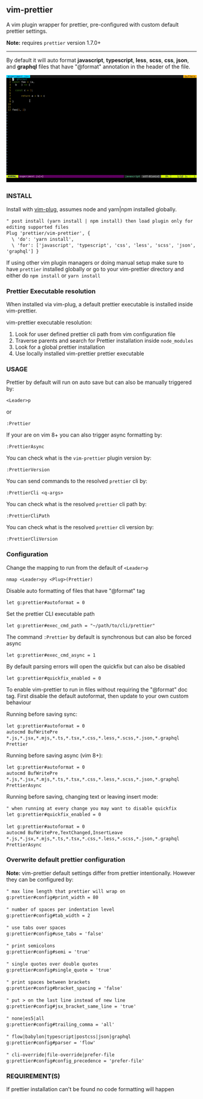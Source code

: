 ## vim-prettier

A vim plugin wrapper for prettier, pre-configured with custom default prettier settings.

**Note:** requires `prettier` version 1.7.0+

***

By default it will auto format **javascript**, **typescript**, **less**, **scss**, **css**, **json**, and **graphql** files that have "@format" annotation in the header of the file.

![vim-prettier](/media/vim-prettier.gif?raw=true "vim-prettier")

### INSTALL

Install with [vim-plug](https://github.com/junegunn/vim-plug), assumes node and yarn|npm installed globally.

```vim
" post install (yarn install | npm install) then load plugin only for editing supported files
Plug 'prettier/vim-prettier', {
  \ 'do': 'yarn install',
  \ 'for': ['javascript', 'typescript', 'css', 'less', 'scss', 'json', 'graphql'] }
```

If using other vim plugin managers or doing manual setup make sure to have `prettier` installed globally or go to your vim-prettier directory and either do `npm install` or `yarn install`

### Prettier Executable resolution

When installed via vim-plug, a default prettier executable is installed inside vim-prettier.

vim-prettier executable resolution:

1. Look for user defined prettier cli path from vim configuration file
2. Traverse parents and search for Prettier installation inside `node_modules`
3. Look for a global prettier installation
4. Use locally installed vim-prettier prettier executable

### USAGE

Prettier by default will run on auto save but can also be manually triggered by:

```vim
<Leader>p
```

or

```vim
:Prettier
```

If your are on vim 8+ you can also trigger async formatting by:

```vim
:PrettierAsync
```

You can check what is the `vim-prettier` plugin version by: 

```vim
:PrettierVersion
```

You can send commands to the resolved `prettier` cli by:

```
:PrettierCli <q-args>
```

You can check what is the resolved `prettier` cli path by:

```vim
:PrettierCliPath
```

You can check what is the resolved `prettier` cli version by: 

```vim
:PrettierCliVersion
```

### Configuration

Change the mapping to run from the default of `<Leader>p`

```vim
nmap <Leader>py <Plug>(Prettier)
```

Disable auto formatting of files that have "@format" tag

```vim
let g:prettier#autoformat = 0
```

Set the prettier CLI executable path

```vim
let g:prettier#exec_cmd_path = "~/path/to/cli/prettier"
```

The command `:Prettier` by default is synchronous but can also be forced async

```vim
let g:prettier#exec_cmd_async = 1
```

By default parsing errors will open the quickfix but can also be disabled

```vim
let g:prettier#quickfix_enabled = 0
```

To enable vim-prettier to run in files without requiring the "@format" doc tag.
First disable the default autoformat, then update to your own custom behaviour

Running before saving sync:

```vim
let g:prettier#autoformat = 0
autocmd BufWritePre *.js,*.jsx,*.mjs,*.ts,*.tsx,*.css,*.less,*.scss,*.json,*.graphql Prettier
```

Running before saving async (vim 8+):

```vim
let g:prettier#autoformat = 0
autocmd BufWritePre *.js,*.jsx,*.mjs,*.ts,*.tsx,*.css,*.less,*.scss,*.json,*.graphql PrettierAsync
```

Running before saving, changing text or leaving insert mode:

```vim
" when running at every change you may want to disable quickfix
let g:prettier#quickfix_enabled = 0

let g:prettier#autoformat = 0
autocmd BufWritePre,TextChanged,InsertLeave *.js,*.jsx,*.mjs,*.ts,*.tsx,*.css,*.less,*.scss,*.json,*.graphql PrettierAsync
```

### Overwrite default prettier configuration

**Note:** vim-prettier default settings differ from prettier intentionally. However they can be configured by:

```vim
" max line length that prettier will wrap on
g:prettier#config#print_width = 80

" number of spaces per indentation level
g:prettier#config#tab_width = 2

" use tabs over spaces
g:prettier#config#use_tabs = 'false'

" print semicolons
g:prettier#config#semi = 'true'

" single quotes over double quotes
g:prettier#config#single_quote = 'true'

" print spaces between brackets
g:prettier#config#bracket_spacing = 'false'

" put > on the last line instead of new line
g:prettier#config#jsx_bracket_same_line = 'true'

" none|es5|all
g:prettier#config#trailing_comma = 'all'

" flow|babylon|typescript|postcss|json|graphql
g:prettier#config#parser = 'flow'

" cli-override|file-override|prefer-file
g:prettier#config#config_precedence = 'prefer-file'
```

### REQUIREMENT(S)

If prettier installation can't be found no code formatting will happen
